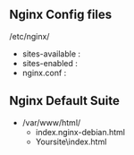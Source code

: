 
## Nginx Config files
/etc/nginx/
- sites-available  : 
- sites-enabled  : 
- nginx.conf  : 


## Nginx Default Suite
- /var/www/html/
    * index.nginx-debian.html
    * Yoursite\index.html
   
